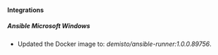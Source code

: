 
#### Integrations

##### Ansible Microsoft Windows

- Updated the Docker image to: *demisto/ansible-runner:1.0.0.89756*.
